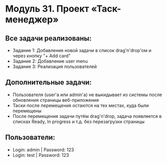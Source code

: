 # Модуль 31. Проект «Таск-менеджер»

## Все задачи реализованы:
* Задание 1: Добавление новой задачи в список drag'n'drop'ом и через кнопку "+ Add card"
* Задание 2: Добавление user menu
* Задание 3: Реализация пользователей

## Дополнительные задачи:
* Пользователя (user'а или admin'а) не выкидывает из системы после обновления страницы веб-приложения
* Таски после перемещения остаются на тех местах, куда были перемещены
* После перемещения задачи путём drag'n'drop, задача появляется в списках Ready, In progress и т.д. без перезагрузки страницы

## Пользователи:
* Login: admin | Password: 123
* Login: test | Password: 123